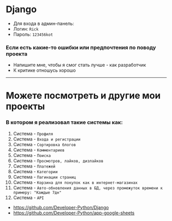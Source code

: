 # Django

- Для входа в админ-панель:
- Логин: `Rick`
- Пароль: `123456kot`

### Если есть какие-то ошибки или предпочтения по поводу проекта

- Напишите мне, чтобы я смог стать лучше - как разработчик
- К критике отношусь хорошо

----------------------------------------------

# Можете посмотреть и другие мои проекты

### В котором я реализовал такие системы как:

1) Система - `Профиля`
2) Система - `Входа и регистрации`
3) Система - `Сортировка блогов`
4) Система - `Комментариев`
5) Система - `Поиска`
6) Система - `Просмотров, лайков, дизлайков`
7) Система - `Платежей`
8) Система - `Категории`
9) Система - `Пагинации страниц`
10) Система - `Корзина для покупок как в интернет-магазинах`
11) Система - `Авто-обновления данных в БД, через промежуток времени к примеру: "Каждые 7дн"`
12) Система - `API`

- https://github.com/Developer-Python/Django
- https://github.com/Developer-Python/app-google-sheets

